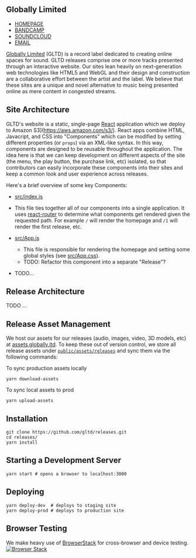 ## Globally Limited

- [HOMEPAGE](https://globally.ltd)
- [BANDCAMP](https://gltd.bandcamp.com)
- [SOUNDCLOUD](https://soundcloud.com)
- [EMAIL](mailto:dev[at]globally[dot]ltd)

[Globally Limited](https://globally.ltd) (GLTD) is a record label dedicated to creating online spaces for sound. GLTD releases comprise one or more tracks presented through an interactive website. Our sites lean heavily on next-generation web technologies like HTML5 and WebGL and their design and construction are a collaborative effort between the artist and the label. We believe that these sites are a unique and novel alternative to music being presented online as mere content in congested streams.

## Site Architecture

GLTD's website is a static, single-page [React](https://reactjs.org/) application which we deploy to Amazon S3](https://aws.amazon.com/s3/). React apps combine HTML, Javacript, and CSS into "Components" which can be modified by setting different properties (or `props`) via an XML-like syntax. In this way, components are designed to be reusable throughout the application. The idea here is that we can keep development on different aspects of the site (the menu, the play button, the purchase link, etc) isolated, so that contributors can easily incorporate these components into their sites and keep a common look and user experience across releases.

Here's a brief overview of some key Components:

-  [src/index.js](src/index.js)
  * This file ties together all of our components into a single application. It uses [react-router](https://github.com/ReactTraining/react-router) to determine what components get rendered given the requested path. For example `/` will render the homepage and `/1` will render the first release, etc.

- [src/App.js](src.App.js)
  * This file is responsible for rendering the homepage and setting some global styles (see [src/App.css](src/App.css)).
  * TODO: Refactor this component into a separate "Release"?

- TODO...

## Release Architecture

TODO ...

## Release Asset Management

We host our assets for our releases (audio, images, video, 3D models, etc) at [assets.globally.ltd](https://assets.globally.ltd). To keep these out of version control, we store all release assets under [`public/assets/releases`](public/assets/releases) and sync them via the following commands:

To sync production assets locally
```
yarn download-assets
```

To sync local assets to prod
```
yarn upload-assets
```

## Installation

```
git clone https://github.com/gltd/releases.git
cd releases/
yarn install
```

## Starting a Development Server
```
yarn start # opens a browser to localhost:3000
```

## Deploying

```
yarn deploy-dev  # deploys to staging site
yarn deploy-prod # deploys to production site
```



## Browser Testing

We make heavy use of [BrowserStack](https://browserstack.com) for cross-browser and device testing.
[![Browser Stack](https://github.com/gltd/releases/raw/master/public/assets/browserstack-logo.png)](https://www.browserstack.com/)

